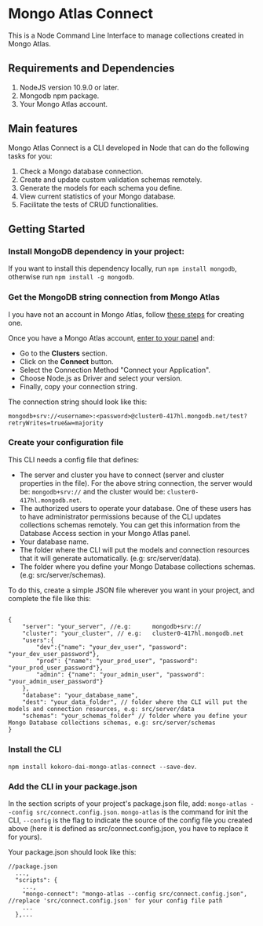 # Mongo Atlas Connect
This is a Node Command Line Interface to manage collections created in Mongo Atlas.

## Requirements and Dependencies
1. NodeJS version 10.9.0 or later.
2. Mongodb npm package.
3. Your Mongo Atlas account.

## Main features
Mongo Atlas Connect is a CLI developed in Node that can do the following tasks for you:
1. Check a Mongo database connection.
2. Create and update custom validation schemas remotely.
3. Generate the models for each schema you define.
4. View current statistics of your Mongo database.
5. Facilitate the tests of CRUD functionalities.

## Getting Started

### Install MongoDB dependency in your project:
If you want to install this dependency locally, run `npm install mongodb`, otherwise run `npm install -g mongodb`.

### Get the MongoDB string connection from Mongo Atlas
I you have not an account in Mongo Atlas, follow [these steps](https://docs.atlas.mongodb.com/getting-started/) for creating one.

Once you have a Mongo Atlas account, [enter to your panel](https://cloud.mongodb.com/user#/atlas/login) and:
- Go to the **Clusters** section.
- Click on the **Connect** button. 
- Select the Connection Method "Connect your Application".
- Choose Node.js as Driver and select your version. 
- Finally, copy your connection string.

The connection string should look like this:

`mongodb+srv://<username>:<password>@cluster0-417hl.mongodb.net/test?retryWrites=true&w=majority`

### Create your configuration file
This CLI needs a config file that defines:

- The server and cluster you have to connect (server and cluster properties in the file). For the above string connection, the server would be: `mongodb+srv://` and the cluster would be: `cluster0-417hl.mongodb.net`.
- The authorized users to operate your database. One of these users has to have administrator permissions because of the CLI updates collections schemas remotely. You can get this information from the Database Access section in your Mongo Atlas panel.
- Your database name.
- The folder where the CLI will put the models and connection resources that it will generate automatically. (e.g: src/server/data).
- The folder where you define your Mongo Database collections schemas. (e.g: src/server/schemas).

To do this, create a simple JSON file wherever you want in your project, and complete the file like this:

````

{	
	"server": "your_server", //e.g:      mongodb+srv://
	"cluster": "your_cluster", // e.g:   cluster0-417hl.mongodb.net
	"users":{
		"dev":{"name": "your_dev_user", "password": "your_dev_user_password"},
		"prod": {"name": "your_prod_user", "password": "your_prod_user_password"},
		"admin": {"name": "your_admin_user", "password": "your_admin_user_password"}
	},	
	"database": "your_database_name",
	"dest": "your_data_folder", // folder where the CLI will put the models and connection resources, e.g: src/server/data
	"schemas": "your_schemas_folder" // folder where you define your Mongo Database collections schemas, e.g: src/server/schemas
}

````

### Install the CLI
`npm install kokoro-dai-mongo-atlas-connect --save-dev`.

### Add the CLI in your package.json
In the section scripts of your project's package.json file, add: `mongo-atlas --config src/connect.config.json`.
`mongo-atlas` is the command for init the CLI, `--config` is the flag to indicate the source of the config file you created above (here it is defined as src/connect.config.json, you have to replace it for yours).

Your package.json should look like this:

````
//package.json
  ...,
  "scripts": {
    ...,
    "mongo-connect": "mongo-atlas --config src/connect.config.json", //replace 'src/connect.config.json' for your config file path
    ...
  },...

````